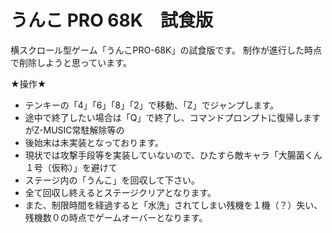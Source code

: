 # うんこ PRO 68K　試食版
横スクロール型ゲーム「うんこPRO-68K」の試食版です。
制作が進行した時点で削除しようと思っています。

★操作★
- テンキーの「4」「6」「8」「2」で移動、「Z」でジャンプします。
- 途中で終了したい場合は「Q」で終了し、コマンドプロンプトに復帰しますがZ-MUSIC常駐解除等の
- 後始末は未実装となっております。
- 現状では攻撃手段等を実装していないので、ひたすら敵キャラ「大腸菌くん１号（仮称）」を避けて
- ステージ内の「うんこ」を回収して下さい。
- 全て回収し終えるとステージクリアとなります。
- また、制限時間を経過すると「水洗」されてしまい残機を１機（？）失い、残機数０の時点でゲームオーバーとなります。

